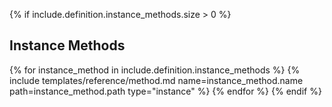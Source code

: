 {% if include.definition.instance_methods.size > 0 %}
## Instance Methods

{% for instance_method in include.definition.instance_methods %}
{% include templates/reference/method.md name=instance_method.name path=instance_method.path type="instance" %}
{% endfor %}
{% endif %}
